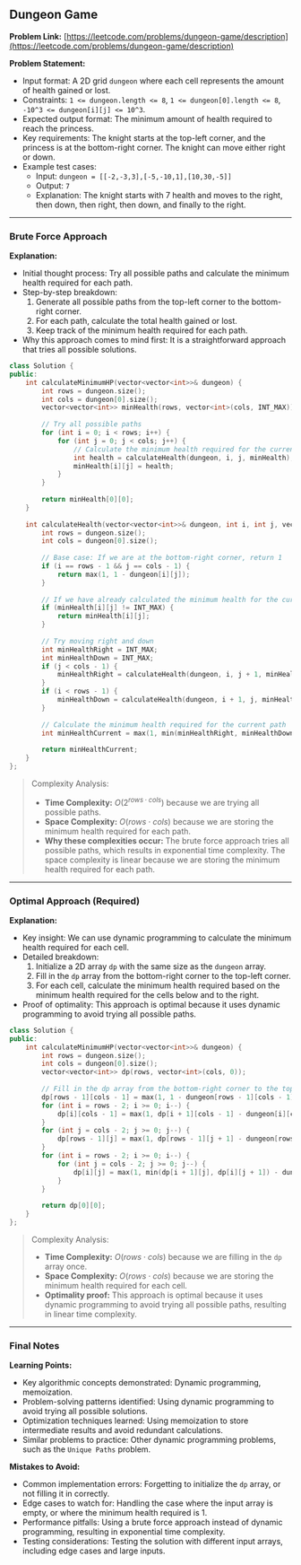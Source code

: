 ## Dungeon Game

**Problem Link:** [https://leetcode.com/problems/dungeon-game/description](https://leetcode.com/problems/dungeon-game/description)

**Problem Statement:**
- Input format: A 2D grid `dungeon` where each cell represents the amount of health gained or lost.
- Constraints: `1 <= dungeon.length <= 8`, `1 <= dungeon[0].length <= 8`, `-10^3 <= dungeon[i][j] <= 10^3`.
- Expected output format: The minimum amount of health required to reach the princess.
- Key requirements: The knight starts at the top-left corner, and the princess is at the bottom-right corner. The knight can move either right or down.
- Example test cases:
  - Input: `dungeon = [[-2,-3,3],[-5,-10,1],[10,30,-5]]`
  - Output: `7`
  - Explanation: The knight starts with 7 health and moves to the right, then down, then right, then down, and finally to the right.

---

### Brute Force Approach

**Explanation:**
- Initial thought process: Try all possible paths and calculate the minimum health required for each path.
- Step-by-step breakdown:
  1. Generate all possible paths from the top-left corner to the bottom-right corner.
  2. For each path, calculate the total health gained or lost.
  3. Keep track of the minimum health required for each path.
- Why this approach comes to mind first: It is a straightforward approach that tries all possible solutions.

```cpp
class Solution {
public:
    int calculateMinimumHP(vector<vector<int>>& dungeon) {
        int rows = dungeon.size();
        int cols = dungeon[0].size();
        vector<vector<int>> minHealth(rows, vector<int>(cols, INT_MAX));
        
        // Try all possible paths
        for (int i = 0; i < rows; i++) {
            for (int j = 0; j < cols; j++) {
                // Calculate the minimum health required for the current path
                int health = calculateHealth(dungeon, i, j, minHealth);
                minHealth[i][j] = health;
            }
        }
        
        return minHealth[0][0];
    }
    
    int calculateHealth(vector<vector<int>>& dungeon, int i, int j, vector<vector<int>>& minHealth) {
        int rows = dungeon.size();
        int cols = dungeon[0].size();
        
        // Base case: If we are at the bottom-right corner, return 1
        if (i == rows - 1 && j == cols - 1) {
            return max(1, 1 - dungeon[i][j]);
        }
        
        // If we have already calculated the minimum health for the current path, return it
        if (minHealth[i][j] != INT_MAX) {
            return minHealth[i][j];
        }
        
        // Try moving right and down
        int minHealthRight = INT_MAX;
        int minHealthDown = INT_MAX;
        if (j < cols - 1) {
            minHealthRight = calculateHealth(dungeon, i, j + 1, minHealth);
        }
        if (i < rows - 1) {
            minHealthDown = calculateHealth(dungeon, i + 1, j, minHealth);
        }
        
        // Calculate the minimum health required for the current path
        int minHealthCurrent = max(1, min(minHealthRight, minHealthDown) - dungeon[i][j]);
        
        return minHealthCurrent;
    }
};
```

> Complexity Analysis:
> - **Time Complexity:** $O(2^{rows \cdot cols})$ because we are trying all possible paths.
> - **Space Complexity:** $O(rows \cdot cols)$ because we are storing the minimum health required for each path.
> - **Why these complexities occur:** The brute force approach tries all possible paths, which results in exponential time complexity. The space complexity is linear because we are storing the minimum health required for each path.

---

### Optimal Approach (Required)

**Explanation:**
- Key insight: We can use dynamic programming to calculate the minimum health required for each cell.
- Detailed breakdown:
  1. Initialize a 2D array `dp` with the same size as the `dungeon` array.
  2. Fill in the `dp` array from the bottom-right corner to the top-left corner.
  3. For each cell, calculate the minimum health required based on the minimum health required for the cells below and to the right.
- Proof of optimality: This approach is optimal because it uses dynamic programming to avoid trying all possible paths.

```cpp
class Solution {
public:
    int calculateMinimumHP(vector<vector<int>>& dungeon) {
        int rows = dungeon.size();
        int cols = dungeon[0].size();
        vector<vector<int>> dp(rows, vector<int>(cols, 0));
        
        // Fill in the dp array from the bottom-right corner to the top-left corner
        dp[rows - 1][cols - 1] = max(1, 1 - dungeon[rows - 1][cols - 1]);
        for (int i = rows - 2; i >= 0; i--) {
            dp[i][cols - 1] = max(1, dp[i + 1][cols - 1] - dungeon[i][cols - 1]);
        }
        for (int j = cols - 2; j >= 0; j--) {
            dp[rows - 1][j] = max(1, dp[rows - 1][j + 1] - dungeon[rows - 1][j]);
        }
        for (int i = rows - 2; i >= 0; i--) {
            for (int j = cols - 2; j >= 0; j--) {
                dp[i][j] = max(1, min(dp[i + 1][j], dp[i][j + 1]) - dungeon[i][j]);
            }
        }
        
        return dp[0][0];
    }
};
```

> Complexity Analysis:
> - **Time Complexity:** $O(rows \cdot cols)$ because we are filling in the `dp` array once.
> - **Space Complexity:** $O(rows \cdot cols)$ because we are storing the minimum health required for each cell.
> - **Optimality proof:** This approach is optimal because it uses dynamic programming to avoid trying all possible paths, resulting in linear time complexity.

---

### Final Notes

**Learning Points:**
- Key algorithmic concepts demonstrated: Dynamic programming, memoization.
- Problem-solving patterns identified: Using dynamic programming to avoid trying all possible solutions.
- Optimization techniques learned: Using memoization to store intermediate results and avoid redundant calculations.
- Similar problems to practice: Other dynamic programming problems, such as the `Unique Paths` problem.

**Mistakes to Avoid:**
- Common implementation errors: Forgetting to initialize the `dp` array, or not filling it in correctly.
- Edge cases to watch for: Handling the case where the input array is empty, or where the minimum health required is 1.
- Performance pitfalls: Using a brute force approach instead of dynamic programming, resulting in exponential time complexity.
- Testing considerations: Testing the solution with different input arrays, including edge cases and large inputs.